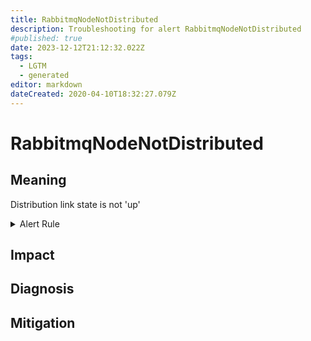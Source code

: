 ```yaml
---
title: RabbitmqNodeNotDistributed
description: Troubleshooting for alert RabbitmqNodeNotDistributed
#published: true
date: 2023-12-12T21:12:32.022Z
tags: 
  - LGTM
  - generated
editor: markdown
dateCreated: 2020-04-10T18:32:27.079Z
---
```


# RabbitmqNodeNotDistributed

## Meaning
[//]: # "Short paragraph that explains what the alert means"
Distribution link state is not 'up'

<details>
  <summary>Alert Rule</summary>

{{% rule "rabbitmq/rabbitmq-exporter.yml" "RabbitmqNodeNotDistributed" %}}

<!-- Rule when generated

```yaml
alert: RabbitmqNodeNotDistributed
expr: erlang_vm_dist_node_state < 3
for: 0m
labels:
    severity: critical
annotations:
    summary: RabbitMQ node not distributed (instance {{ $labels.instance }})
    description: |-
        Distribution link state is not 'up'
          VALUE = {{ $value }}
          LABELS = {{ $labels }}
    runbook: https://github.com/srerun/prometheus-alerts/blob/main/content/runbooks/rabbitmq-exporter/RabbitmqNodeNotDistributed.md

```

-->

</details>


## Impact
[//]: # "What could / will happen if the alert is not addressed"



## Diagnosis
[//]: # "Steps to take to identify the cause of the problem"



## Mitigation
[//]: # "The steps necessary to resolve the alert"
